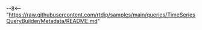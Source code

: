 --8<-- "https://raw.githubusercontent.com/rtdip/samples/main/queries/TimeSeriesQueryBuilder/Metadata/README.md"
